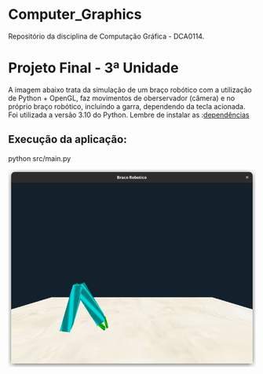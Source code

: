# Computer_Graphics
Repositório da disciplina de Computação Gráfica - DCA0114.

<h1>Projeto Final - 3ª Unidade</h1>

<p>A imagem abaixo trata da simulação de um braço robótico com a utilização de Python + OpenGL, faz movimentos de oberservador (câmera) e no próprio braço robótico, incluindo a garra, dependendo da tecla acionada. Foi utilizada a versão 3.10 do Python. Lembre de instalar as :<a href="https://github.com/tiagosouzatfs/Computer_Graphics/blob/main/projeto_final_computacao_grafica_ufrn-main/requirements.txt">dependências</a></p>

<h2>Execução da aplicação:</h2>

<p>python src/main.py</p>

<p></p>

<p style="align-center; max-width=100%;">
<img src="https://github.com/tiagosouzatfs/Computer_Graphics/blob/main/projeto_final_computacao_grafica_ufrn-main/images/braco_robotico.png">
</p>

